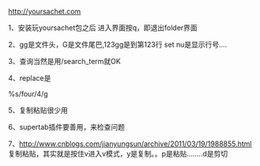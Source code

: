 http://yoursachet.com

1、安装玩yoursachet包之后
进入界面按q，即退出folder界面

2、gg是文件头，G是文件尾巴,123gg是到第123行
set nu是显示行号....

3、查询当然是用/search_term就OK

4、replace是

%s/four/4/g

5、复制粘贴很少用

6、supertab插件要善用，来检查问题

7、http://www.cnblogs.com/jianyungsun/archive/2011/03/19/1988855.html
复制粘贴，其实就是按住v进入v模式，y是复制。。p是粘贴........d是剪切